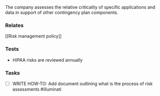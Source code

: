The company assesses the relative criticality of specific applications and data in support of other contingency plan components. 

### Relates
[[Risk management policy]]

### Tests

* HIPAA risks are reviewed annually

### Tasks

- [ ] WRITE HOW-TO: Add document outlining what is the process of risk assessments #illuminati 